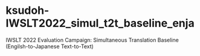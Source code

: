 # ksudoh-IWSLT2022_simul_t2t_baseline_enja
IWSLT 2022 Evaluation Campaign: Simultaneous Translation Baseline (Engilsh-to-Japanese Text-to-Text)
